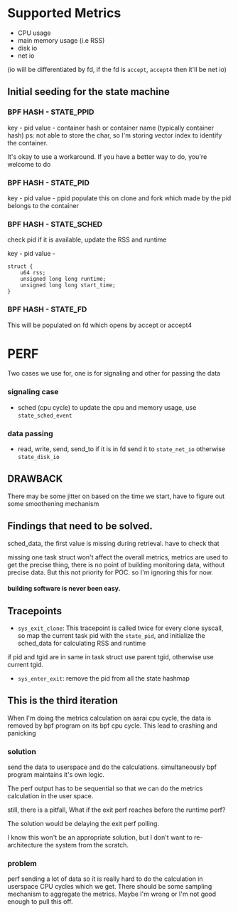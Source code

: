 # Supported Metrics
- CPU usage
- main memory usage (i.e RSS)
- disk io
- net io

(io will be differentiated by fd, if the fd is `accept`, `accept4` then it'll be net io)

## Initial seeding for the state machine

### BPF HASH - STATE_PPID

key - pid
value - container hash or container name (typically container hash)
ps: not able to store the char, so I'm storing vector index to identify the container.      

It's okay to use a workaround. If you have a better way to do, you're welcome to do

### BPF HASH - STATE_PID

key - pid
value - ppid
populate this on clone and fork which made by the pid belongs to the container

### BPF HASH - STATE_SCHED

check pid if it is available, update the RSS and runtime

key - pid
value - 
```
struct {
    u64 rss;
    unsigned long long runtime;
    unsigned long long start_time;
}
```

### BPF HASH - STATE_FD
This will be populated on fd which opens by accept or accept4

# PERF 

Two cases we use for, one is for signaling and other for passing the data

### signaling case
 
- sched (cpu cycle) to update the cpu and memory usage, use `state_sched_event`
### data passing

- read, write, send, send_to if it is in fd send it to `state_net_io` otherwise `state_disk_io`

## DRAWBACK

There may be some jitter on based on the time we start, have to figure out some smoothening mechanism

## Findings that need to be solved.
sched_data, the first value is missing during retrieval. have to check that

missing one task struct won't affect the overall metrics, 
metrics are used to get the precise thing, there is no point of building monitoring data, without precise data. But this not priority for POC. so I'm ignoring this for now.
#### building software is never been easy.

## Tracepoints

- `sys_exit_clone`: This tracepoint is called twice for every clone syscall, so map the current task pid with the `state_pid`, and initialize the sched_data for calculating RSS and runtime

if pid and tgid are in same in task struct use parent tgid, otherwise use current tgid. 

- `sys_enter_exit`: remove the pid from all the state hashmap

## This is the third iteration

When I'm doing the metrics calculation on aarai cpu cycle,  the data is removed by bpf program on its bpf cpu cycle. This lead to crashing and panicking 

### solution

send the data to userspace and do the calculations. simultaneously bpf program maintains it's own logic.

The perf output has to be sequential so that we can do the metrics calculation in the user space. 

still, there is a pitfall, What if the exit perf reaches before the runtime perf?

The solution would be delaying the exit perf polling.

I know this won't be an appropriate solution, but I don't want to re-architecture the system from the scratch.

### problem
perf sending a lot of data so it is really hard to do the calculation in userspace CPU cycles which we get. There should be some sampling mechanism to aggregate the metrics. Maybe I'm wrong or I'm not good enough to pull this off. 

